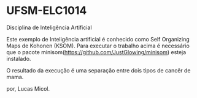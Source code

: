 # UFSM-ELC1014
Disciplina de Inteligência Artificial

Este exemplo de Inteligência artificial é conhecido como Self Organizing Maps de Kohonen (KSOM).
Para executar o trabalho acima é necessário que o pacote minisom(https://github.com/JustGlowing/minisom) esteja instalado.

O resultado da execução é uma separação entre dois tipos de cancêr de mama.

por,
Lucas Micol.
